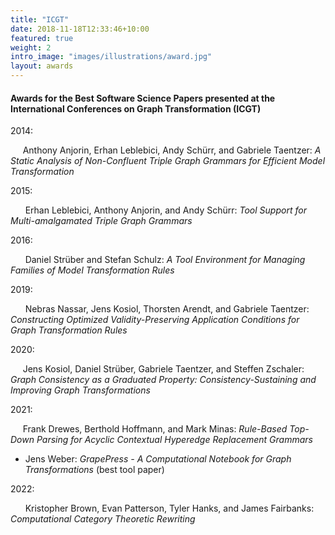 ```yaml
---
title: "ICGT"
date: 2018-11-18T12:33:46+10:00
featured: true
weight: 2
intro_image: "images/illustrations/award.jpg"
layout: awards
---
```

#### Awards for the Best Software Science Papers presented at the International Conferences on Graph Transformation (ICGT)

2014:

 &nbsp;&nbsp;&nbsp;&nbsp;&nbsp;Anthony Anjorin, Erhan Leblebici, Andy Schürr, and Gabriele Taentzer: *A Static Analysis of Non-Confluent Triple Graph Grammars for Efficient Model Transformation*

2015:

 &nbsp;&nbsp;&nbsp;&nbsp;&nbsp; Erhan Leblebici, Anthony Anjorin, and Andy Schürr: *Tool Support for Multi-amalgamated Triple Graph Grammars*

2016:

 &nbsp;&nbsp;&nbsp;&nbsp;&nbsp; Daniel Strüber and Stefan Schulz: *A Tool Environment for Managing Families of Model Transformation Rules*

2019:

 &nbsp;&nbsp;&nbsp;&nbsp;&nbsp; Nebras Nassar, Jens Kosiol, Thorsten Arendt, and Gabriele Taentzer: *Constructing Optimized Validity-Preserving Application Conditions for Graph Transformation Rules*

2020:

 &nbsp;&nbsp;&nbsp;&nbsp;&nbsp;Jens Kosiol, Daniel Strüber, Gabriele Taentzer, and Steffen Zschaler: *Graph Consistency as a Graduated Property: Consistency-Sustaining and Improving Graph Transformations*

2021:

 &nbsp;&nbsp;&nbsp;&nbsp;&nbsp;Frank Drewes, Berthold Hoffmann, and Mark Minas: *Rule-Based Top-Down Parsing for Acyclic Contextual Hyperedge Replacement Grammars*
- Jens Weber: *GrapePress - A Computational Notebook for Graph Transformations* (best tool paper)

2022:

 &nbsp;&nbsp;&nbsp;&nbsp;&nbsp; Kristopher Brown, Evan Patterson, Tyler Hanks, and James Fairbanks: *Computational Category Theoretic Rewriting*



